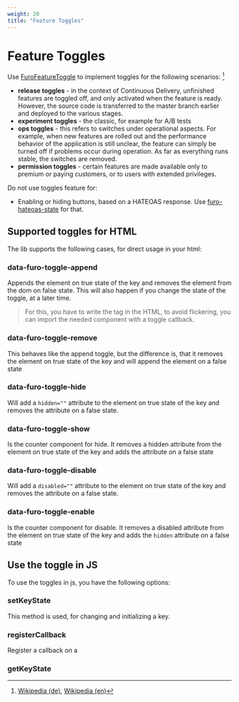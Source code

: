 ```yaml
---
weight: 20
title: "Feature Toggles"
---
```


# Feature Toggles

Use [FuroFeatureToggle](/docs/modules/furo-framework/FuroFeatureToggle/) to implement toggles for the following scenarios:   [^1]

- **release toggles** - in the context of Continuous Delivery, unfinished features are toggled off, and only activated when the feature is ready. However, the source code is transferred to the master branch earlier and deployed to the various stages. 
- **experiment toggles** - the classic, for example for A/B tests 
- **ops toggles** - this refers to switches under operational aspects. For example, when new features are rolled out and the performance behavior of the application is still unclear, the feature can simply be turned off if problems occur during operation. As far as everything runs stable, the switches are removed.
- **permission toggles** - certain features are made available only to premium or paying customers, or to users with extended privileges.

Do not use toggles feature for:

- Enabling or hiding buttons, based on a HATEOAS response. Use [furo-hateoas-state](/docs/modules/furo-data/furo-hateoas-state/) for that. 


## Supported toggles for HTML
The lib supports the following cases, for direct usage in your html:

### data-furo-toggle-append
Appends the element on true state of the key and removes the element from the dom on false state.
This will also happen if you change the state of the toggle, at a later time.

> For this, you have to write the tag in the HTML, to avoid flickering, 
> you can import the needed component with a toggle callback.


### data-furo-toggle-remove
This behaves like the append toggle, but the difference is, that it
removes the element on true state of the key and will append the element on a false state

### data-furo-toggle-hide 
Will add a `hidden=""`  attribute to the element on true state of the key
and removes the attribute on a false state.

### data-furo-toggle-show
Is the counter component for hide. It removes a hidden attribute from the element on true state of the key and adds the attribute on a false state

### data-furo-toggle-disable
Will add a `disabled=""`  attribute to the element on true state of the key and removes the attribute on a false state.

### data-furo-toggle-enable
Is the counter component for disable. It removes a disabled attribute from the element on true state of the key and adds the `hidden` attribute on a false state

## Use the toggle in JS
To use the toggles in js, you have the following options:

### setKeyState
This method is used, for changing and initializing a key.

### registerCallback
Register a callback on a

### getKeyState


[^1]: [Wikipedia (de)](https://de.wikipedia.org/wiki/Feature_Toggle), [Wikipedia (en)](https://en.wikipedia.org/wiki/Feature_toggle)

